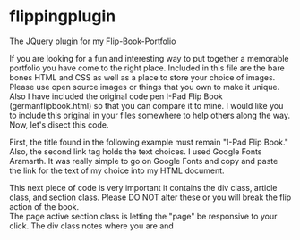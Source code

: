 # flippingplugin
The JQuery plugin for my Flip-Book-Portfolio

If you are looking for a fun and interesting way to put together a memorable portfolio you have come to the right place. Included in this file are the bare bones HTML and CSS as well as a place to store your choice of images. Please use open source images or things that you own to make it unique. 
Also I have included the original code pen I-Pad Flip Book (germanflipbook.html) so that you can compare it to mine. I would like you to include this original in your files somewhere to help others along the way.
Now, let's disect this code.

First, the title found in the following example must remain "I-Pad Flip Book." Also, the second link tag holds the text choices. I used Google Fonts Aramarth. It was really simple to go on Google Fonts and copy and paste the link for the text of my choice into my HTML document. 
<!DOCTYPE html>
<html >
<head>
  <meta charset="UTF-8">
  <title>iPad Page Flip</title>
  <link href="css/style.css" rel="stylesheet">
  <link>
This next piece of code is very important it contains the div class, article class, and section class. Please DO NOT alter these or you will break the flip action of the book. 
<div class="scene">
    <article class="book">
      <section class="page active">
        <div class="front">
The page active section class is letting the "page" be responsive to your click. The div class notes where you are and 